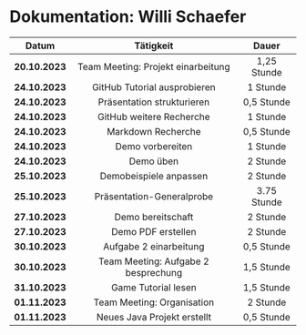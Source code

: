 # Dokumentation: Willi Schaefer

|     Datum      |               Tätigkeit                |    Dauer    
|:--------------:|:--------------------------------------:|:-----------:|
| **20.10.2023** |  Team Meeting: Projekt einarbeitung    | 1,25 Stunde |
| **24.10.2023** |  GitHub Tutorial ausprobieren          |    1 Stunde |
| **24.10.2023** |  Präsentation strukturieren            |  0,5 Stunde |
| **24.10.2023** |  GitHub weitere Recherche              |    1 Stunde |
| **24.10.2023** |  Markdown Recherche                    |  0,5 Stunde |
| **24.10.2023** |  Demo vorbereiten                      |    1 Stunde |
| **24.10.2023** |  Demo üben                             |    2 Stunde |
| **25.10.2023** |  Demobeispiele anpassen                |    2 Stunde |
| **25.10.2023** |  Präsentation-Generalprobe             | 3.75 Stunde |
| **27.10.2023** |  Demo bereitschaft                     |    2 Stunde |
| **27.10.2023** |  Demo PDF erstellen                    |    2 Stunde |
| **30.10.2023** |  Aufgabe 2 einarbeitung                |  0,5 Stunde |
| **30.10.2023** |  Team Meeting: Aufgabe 2 besprechung   |  1,5 Stunde |
| **31.10.2023** |  Game Tutorial lesen                   |  1,5 Stunde |
| **01.11.2023** |  Team Meeting: Organisation            |    2 Stunde |
| **01.11.2023** |  Neues Java Projekt erstellt           |  0,5 Stunde |
